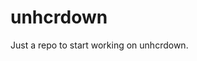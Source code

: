 
<!-- README.md is generated from README.Rmd. Please edit that file -->

# unhcrdown

<!-- badges: start -->
<!-- badges: end -->

Just a repo to start working on unhcrdown.
